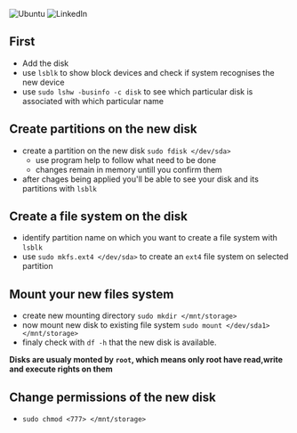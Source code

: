 ![Ubuntu](https://img.shields.io/badge/Ubuntu-E95420?style=for-the-badge&logo=ubuntu&logoColor=white)
![LinkedIn](https://img.shields.io/badge/linkedin-%230077B5.svg?style=for-the-badge&logo=linkedin&logoColor=white)

## First
- Add the disk
- use `lsblk` to show block devices and check if system recognises the new device
- use `sudo lshw -businfo -c disk` to see which particular disk is associated with which particular name

## Create partitions on the new disk
- create a partition on the new disk `sudo fdisk </dev/sda>`
  - use program help to follow what need to be done
  - changes remain in memory untill you confirm them
- after chages being applied you'll be able to see your disk and its partitions with `lsblk`

## Create a file system on the disk
- identify partition name on which you want to create a file system with `lsblk`
- use `sudo mkfs.ext4 </dev/sda>` to create an `ext4` file system on selected partition

## Mount your new files system
- create new mounting directory `sudo mkdir </mnt/storage>`
- now mount new disk to existing file system `sudo mount </dev/sda1> </mnt/storage>`
- finaly check with `df -h` that the new disk is available.

**Disks are usualy monted by `root`, which means only root have read,write and execute rights on them**

## Change permissions of the new disk
- `sudo chmod <777> </mnt/storage>`
